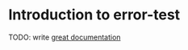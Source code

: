 # Introduction to error-test

TODO: write [great documentation](http://jacobian.org/writing/what-to-write/)
